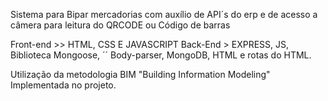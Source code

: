 Sistema para Bipar mercadorias com auxílio de API´s do erp e de acesso a câmera para leitura do QRCODE ou Código de barras

Front-end >> HTML, CSS E JAVASCRIPT
Back-End > EXPRESS, JS, Biblioteca Mongoose, ´´ Body-parser, MongoDB, HTML e rotas do HTML.

Utilização da metodologia BIM "Building Information Modeling" Implementada no projeto.
